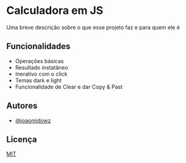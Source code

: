 
# Calculadora em JS

Uma breve descrição sobre o que esse projeto faz e para quem ele é


## Funcionalidades

- Operações básicas
- Resultado instatâneo
- Inerativo com o click
- Temas dark e light
- Funcionalidade de Clear e dar Copy & Past


## Autores

- [@joaomidowz](https://github.com/joaomidowz)


## Licença

[MIT](https://choosealicense.com/licenses/mit/)

